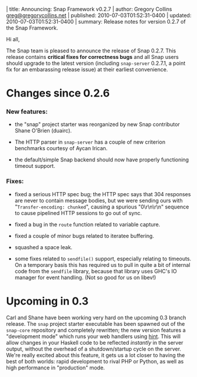 | title: Announcing: Snap Framework v0.2.7
| author: Gregory Collins <greg@gregorycollins.net>
| published: 2010-07-03T01:52:31-0400
| updated: 2010-07-03T01:52:31-0400
| summary: Release notes for version 0.2.7 of the Snap Framework.

Hi all,

The Snap team is pleased to announce the release of Snap 0.2.7. This release
contains **critical fixes for correctness bugs** and all Snap users should
upgrade to the latest version (including `snap-server` 0.2.7.1, a point fix for
an embarassing release issue) at their earliest convenience.

Changes since 0.2.6
===================

### New features:

 - the "snap" project starter was reorganized by new Snap contributor Shane
   O'Brien (duairc).

 - The HTTP parser in `snap-server` has a couple of new criterion benchmarks
   courtesy of Aycan Irican.

 - the default/simple Snap backend should now have properly functioning timeout
   support.


### Fixes:

 - fixed a serious HTTP spec bug; the HTTP spec says that 304 responses are
   never to contain message bodies, but we were sending ours with
   "`Transfer-encoding: chunked`", causing a spurious "0\\r\\n\\r\\n" sequence to
   cause pipelined HTTP sessions to go out of sync.

 - fixed a bug in the `route` function related to variable capture.

 - fixed a couple of minor bugs related to iteratee buffering.

 - squashed a space leak.

 - some fixes related to `sendfile()` support, especially relating to
   timeouts. On a temporary basis this has required us to pull in quite a bit
   of internal code from the `sendfile` library, because that library uses
   GHC's IO manager for event handling. (Not so good for us on libev!)


Upcoming in 0.3
===============

Carl and Shane have been working very hard on the upcoming 0.3 branch
release. The `snap` project starter executable has been spawned out of the
`snap-core` repository and completely rewritten; the new version features a
"development mode" which runs your web handlers using
[hint](http://hackage.haskell.org/package/hint). This will allow changes in
your Haskell code to be reflected *instantly* in the server output, without the
overhead of a shutdown/startup cycle on the server. We're really excited about
this feature, it gets us a lot closer to having the best of both worlds: rapid
development to rival PHP or Python, as well as high performance in "production"
mode.
